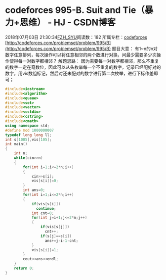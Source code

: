 # codeforces 995-B. Suit and Tie（暴力+思维） - HJ - CSDN博客
2018年07月03日 21:30:34[FZH_SYU](https://me.csdn.net/feizaoSYUACM)阅读数：182
所属专栏：[codeforces](https://blog.csdn.net/column/details/17151.html)
[http://codeforces.com/problemset/problem/995/B](http://codeforces.com/problemset/problem/995/B)
题目大意： 
      有1~n的n对数字任意排列，每次操作可以将任意相邻的两个数进行对换，问最少需要多少次操作使得每一对数字都相邻？
解题思路： 
     因为需要每一对数字都相邻，那么不重复的数字一定在奇数位，因此可以从头枚举每一个不重复的数字，记录已经配好对的数字，用vis数组标记，然后对还未配对的数字进行第二次枚举，进行下标作差即可；
```cpp
#include<iostream>
#include<algorithm>
#include<queue>
#include<set>
#include<vector>
#include<cstdio>
#include<cstring>
#include<cmath>
using namespace std;
#define mod 1000000007
typedef long long ll;
int s[1005],vis[105];
int main()
{
    int n;
    while(cin>>n)
    {
        for(int i=1;i<=2*n;i++)
        {
            cin>>s[i];
            vis[s[i]]=0;
        }
        int ans=0;
        for(int i=1;i<=2*n;i++)
        {
            if(vis[s[i]])
              continue;
            int cnt=0;
            for(int j=i+1;j<=2*n;j++)
            {
                if(vis[s[j]])
                  cnt++;
                if(s[j]==s[i])
                  ans+=j-i-1-cnt;
            }
            vis[s[i]]=1;
        }
        cout<<ans<<endl;
    } 
    return 0;
}
```
